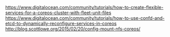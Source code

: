 https://www.digitalocean.com/community/tutorials/how-to-create-flexible-services-for-a-coreos-cluster-with-fleet-unit-files
https://www.digitalocean.com/community/tutorials/how-to-use-confd-and-etcd-to-dynamically-reconfigure-services-in-coreos
http://blog.scottlowe.org/2015/02/20/config-mount-nfs-coreos/